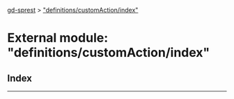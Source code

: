 [gd-sprest](../README.md) > ["definitions/customAction/index"](../modules/_definitions_customaction_index_.md)



# External module: "definitions/customAction/index"

## Index


---
